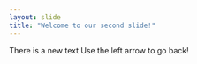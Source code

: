 ```yaml
---
layout: slide
title: "Welcome to our second slide!"
---
```

There is a new text
Use the left arrow to go back!

